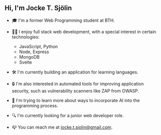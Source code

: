 ## Hi, I'm Jocke T. Sjölin

* 🎓 I'm a former Web Programming student at BTH.

* 🧑‍💻️️ I enjoy full stack web development, with a special interest in certain technologies:

    * JavaScript, Python
    * Node, Express
    * MongoDB
    * Svelte

* 🛠️ I'm currently building an application for learning languages.

* 🔒 I'm also interested in automated tools for improving application security, such as vulnerability scanners like ZAP from OWASP. 

* 🤖 I'm trying to learn more about ways to incorporate AI into the programming process.

* 🔍 I'm currently looking for a junior web developer role. 

* 📪 You can reach me at <jocke.t.sjolin@gmail.com>.
